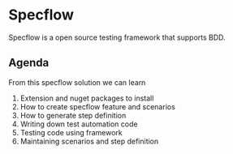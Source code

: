 # Specflow

Specflow is a open source testing framework that supports BDD.

## Agenda

From this specflow solution we can learn

1. Extension and nuget packages to install
2. How to create specflow feature and scenarios
3. How to generate step definition
4. Writing down test automation code
5. Testing code using framework
6. Maintaining scenarios and step definition
